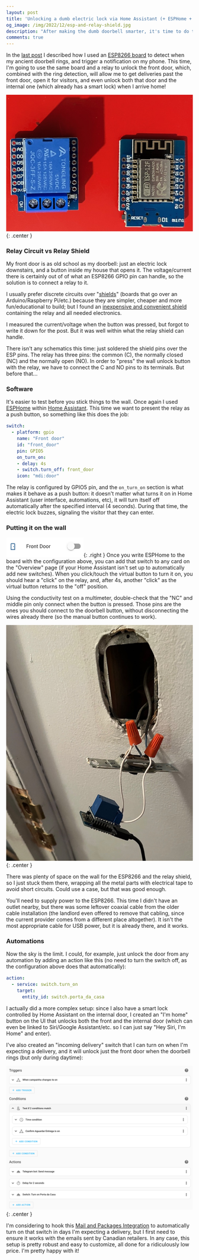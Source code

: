 ```yaml
---
layout: post
title: 'Unlocking a dumb electric lock via Home Assistant (+ ESPHome + ESP8266)'
og_image: /img/2022/12/esp-and-relay-shield.jpg
description: "After making the dumb doorbell smarter, it's time to do the same to the dumb front door lock"
comments: true
---
```


In the [last post](2022-10-29-making-an-old-school-dorbell-ring-on-telegram-home-assistant.md) I described how I used an [ESP8266 board](https://makersportal.com/blog/2019/6/12/wemos-d1-mini-esp8266-arduino-wifi-board) to detect when my ancient doorbell rings, and trigger a notification on my phone. This time, I'm going to use the same board and a relay to unlock the front door, which, combined with the ring detection, will allow me to get deliveries past the front door, open it for visitors, and even unlock both that door and the internal one (which already has a smart lock) when I arrive home!

![ESP8266 and relay shield](/img/2022/12/esp-and-relay-shield.jpg){: .center }

<!--more-->

### Relay Circuit vs Relay Shield

My front door is as old school as my doorbell: just an electric lock downstairs, and a button inside my house that opens it. The voltage/current there is certainly out of of what an ESP8266 GPIO pin can handle, so the solution is to connect a relay to it.

I usually prefer discrete circuits over "[shields](https://www.youtube.com/watch?v=KeCN4t79vdM)" (boards that go over an Arduino/Raspberry Pi/etc.) because they are simpler, cheaper and more fun/educational to build; but I found an [inexpensive and convenient shield](https://www.amazon.ca/gp/product/B0B3HF1DTN/ref=ppx_yo_dt_b_search_asin_title?ie=UTF8&tag=raquelcamar0e-20&th=1) containing the relay and all needed electronics.

I measured the current/voltage when the button was pressed, but forgot to write it down for the post. But it was well within what the relay shield can handle.

There isn't any schematics this time: just soldered the shield pins over the ESP pins. The relay has three pins: the common (C), the normally closed (NC) and the normally open (NO). In order to "press" the wall unlock button with the relay, we have to connect the C and NO pins to its terminals. But before that...

### Software

It's easier to test before you stick things to the wall. Once again I used [ESPHome](https://esphome.io/) within [Home Assistant]([https://](https://www.home-assistant.io/)). This time we want to present the relay as a push button, so something like this does the job:

```yaml
switch:
  - platform: gpio
    name: "Front door"
    id: "front_door"
    pin: GPIO5
    on_turn_on:
    - delay: 4s
    - switch.turn_off: front_door
    icon: "mdi:door"
```

The relay is configured by GPIO5 pin, and the `on_turn_on` section is what makes it behave as a push button: it doesn't matter what turns it on in Home Assistant (user interface, automations, etc), it will turn itself off automatically after the specified interval (4 seconds). During that time, the electric lock buzzes, signaling the visitor that they can enter.

### Putting it on the wall

![UI button](/img/2022/12/ui.png){: .right }
Once you write ESPHome to the board with the configuration above, you can add that switch to any card on the "Overview" page (if your Home Assistant isn't set up to automatically add new switches). When you click/touch the virtual button to turn it on, you should hear a "click" on the relay, and, after 4s, another "click" as the virtual button returns to the "off" position.

Using the conductivity test on a multimeter, double-check that the "NC" and middle pin only connect when the button is pressed. Those pins are the ones you should connect to the doorbell button, without disconnecting the wires already there (so the manual button continues to work).

![on the wall](/img/2022/12/on-the-wall.jpg){: .center }

There was plenty of space on the wall for the ESP8266 and the relay shield, so I just stuck them there, wrapping all the metal parts with electrical tape to avoid short circuits. Could use a case, but that was good enough.

You'll need to supply power to the ESP8266. This time I didn't have an outlet nearby, but there was some leftover coaxial cable from the older cable installation (the landlord even offered to remove that cabling, since the current provider comes from a different place altogether). It isn't the most appropriate cable for USB power, but it is already there, and it works.

### Automations

Now the sky is the limit. I could, for example, just unlock the door from any automation by adding an action like this (no need to turn the switch off, as the configuration above does that automatically):

```yaml
action:
  - service: switch.turn_on
    target:
      entity_id: switch.porta_da_casa
```

I actually did a more complex setup: since I also have a smart lock controlled by Home Assistant on the internal door, I created an "I'm home" button on the UI that unlocks both the front and the internal door (which can even be linked to Siri/Google Assistant/etc. so I can just say "Hey Siri, I'm Home" and enter).

I've also created an "incoming delivery" switch that I can turn on when I'm expecting a delivery, and it will unlock just the front door when the doorbell rings (but only during daytime):

![automation](/img/2022/12/automation.png){: .center }

I'm considering to hook this [Mail and Packages Integration](https://github.com/moralmunky/Home-Assistant-Mail-And-Packages) to automatically turn on that switch in days I'm expecting a delivery, but I first need to ensure it works with the emails sent by Canadian retailers. In any case, this setup is pretty robust and easy to customize, all done for a ridiculously low price. I'm pretty happy with it!

